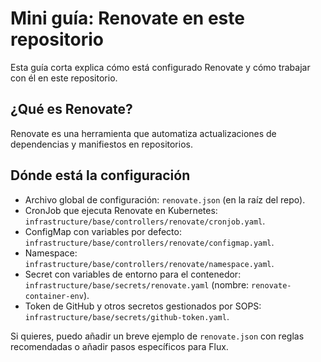 # Mini guía: Renovate en este repositorio

Esta guía corta explica cómo está configurado Renovate y cómo trabajar con él en este repositorio.

## ¿Qué es Renovate?
Renovate es una herramienta que automatiza actualizaciones de dependencias y manifiestos en repositorios.

## Dónde está la configuración
- Archivo global de configuración: `renovate.json` (en la raíz del repo).
- CronJob que ejecuta Renovate en Kubernetes: `infrastructure/base/controllers/renovate/cronjob.yaml`.
- ConfigMap con variables por defecto: `infrastructure/base/controllers/renovate/configmap.yaml`.
- Namespace: `infrastructure/base/controllers/renovate/namespace.yaml`.
- Secret con variables de entorno para el contenedor: `infrastructure/base/secrets/renovate.yaml` (nombre: `renovate-container-env`).
- Token de GitHub y otros secretos gestionados por SOPS: `infrastructure/base/secrets/github-token.yaml`.

Si quieres, puedo añadir un breve ejemplo de `renovate.json` con reglas recomendadas o añadir pasos específicos para Flux.
